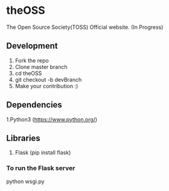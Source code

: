 # theOSS
The Open Source Society(TOSS) Official website. (In Progress)



## Development


1. Fork the repo
2. Clone master branch
3. cd theOSS
4. git checkout -b devBranch
5. Make your contribution :)


## Dependencies 
1.Python3 (https://www.python.org/)

## Libraries

1. Flask (pip install flask)

### To run the Flask server

python wsgi.py
